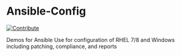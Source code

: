 # Ansible-Config
[![Contribute](https://img.shields.io/badge/OpenShift-Dev%20Spaces-525C86?logo=redhatopenshift&labelColor=EE0000)](https://devspaces.apps.hypershift.shadowman.dev/#https://github.com/shadowman-lab/Ansible-Config)

Demos for Ansible Use for configuration of RHEL 7/8 and Windows including patching, compliance, and reports
